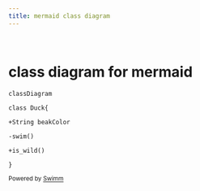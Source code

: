 ```yaml
---
title: mermaid class diagram
---
```

&nbsp;

# class diagram for mermaid

```mermaid
classDiagram

class Duck{

+String beakColor

-swim()

+is_wild()

}

```

<SwmMeta repo-id="Z2l0aHViJTNBJTNBdDElM0ElM0FlcmFuLXN3aW1t" repo-name="t1"><sup>Powered by [Swimm](http://localhost:5000/)</sup></SwmMeta>
